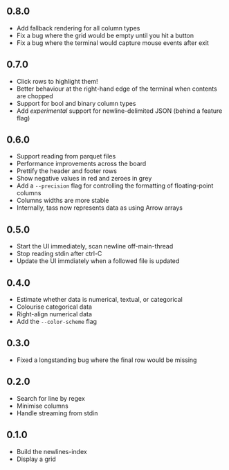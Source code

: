 ## 0.8.0

* Add fallback rendering for all column types
* Fix a bug where the grid would be empty until you hit a button
* Fix a bug where the terminal would capture mouse events after exit

## 0.7.0

* Click rows to highlight them!
* Better behaviour at the right-hand edge of the terminal when contents are chopped
* Support for bool and binary column types
* Add _experimental_ support for newline-delimited JSON (behind a feature flag)

## 0.6.0

* Support reading from parquet files
* Performance improvements across the board
* Prettify the header and footer rows
* Show negative values in red and zeroes in grey
* Add a `--precision` flag for controlling the formatting of floating-point columns
* Columns widths are more stable
* Internally, tass now represents data as using Arrow arrays

## 0.5.0

* Start the UI immediately, scan newline off-main-thread
* Stop reading stdin after ctrl-C
* Update the UI immdiately when a followed file is updated

## 0.4.0

* Estimate whether data is numerical, textual, or categorical
* Colourise categorical data
* Right-align numerical data
* Add the `--color-scheme` flag

## 0.3.0

* Fixed a longstanding bug where the final row would be missing

## 0.2.0

* Search for line by regex
* Minimise columns
* Handle streaming from stdin

## 0.1.0

* Build the newlines-index
* Display a grid
